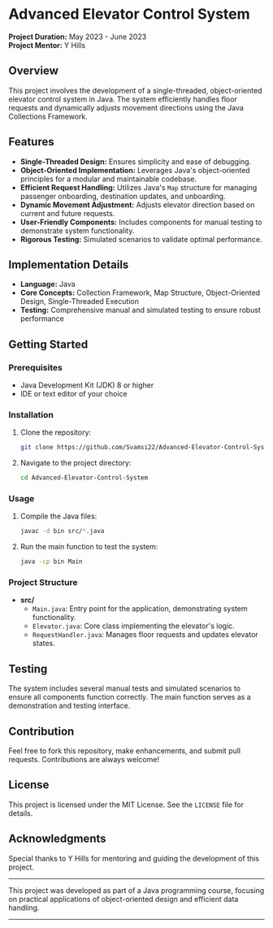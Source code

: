 # Advanced Elevator Control System

**Project Duration:** May 2023 - June 2023  
**Project Mentor:** Y Hills

## Overview
This project involves the development of a single-threaded, object-oriented elevator control system in Java. The system efficiently handles floor requests and dynamically adjusts movement directions using the Java Collections Framework.

## Features
- **Single-Threaded Design:** Ensures simplicity and ease of debugging.
- **Object-Oriented Implementation:** Leverages Java's object-oriented principles for a modular and maintainable codebase.
- **Efficient Request Handling:** Utilizes Java's `Map` structure for managing passenger onboarding, destination updates, and unboarding.
- **Dynamic Movement Adjustment:** Adjusts elevator direction based on current and future requests.
- **User-Friendly Components:** Includes components for manual testing to demonstrate system functionality.
- **Rigorous Testing:** Simulated scenarios to validate optimal performance.

## Implementation Details
- **Language:** Java
- **Core Concepts:** Collection Framework, Map Structure, Object-Oriented Design, Single-Threaded Execution
- **Testing:** Comprehensive manual and simulated testing to ensure robust performance

## Getting Started
### Prerequisites
- Java Development Kit (JDK) 8 or higher
- IDE or text editor of your choice

### Installation
1. Clone the repository:
    ```bash
    git clone https://github.com/Svamsi22/Advanced-Elevator-Control-System.git
    ```
2. Navigate to the project directory:
    ```bash
    cd Advanced-Elevator-Control-System
    ```

### Usage
1. Compile the Java files:
    ```bash
    javac -d bin src/*.java
    ```
2. Run the main function to test the system:
    ```bash
    java -cp bin Main
    ```

### Project Structure
- **src/**
  - `Main.java`: Entry point for the application, demonstrating system functionality.
  - `Elevator.java`: Core class implementing the elevator's logic.
  - `RequestHandler.java`: Manages floor requests and updates elevator states.

## Testing
The system includes several manual tests and simulated scenarios to ensure all components function correctly. The main function serves as a demonstration and testing interface.

## Contribution
Feel free to fork this repository, make enhancements, and submit pull requests. Contributions are always welcome!

## License
This project is licensed under the MIT License. See the `LICENSE` file for details.

## Acknowledgments
Special thanks to Y Hills for mentoring and guiding the development of this project.

---

This project was developed as part of a Java programming course, focusing on practical applications of object-oriented design and efficient data handling.

---


